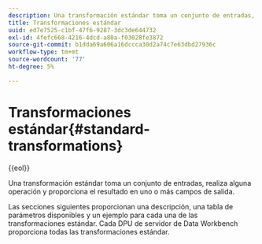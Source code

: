 ```yaml
---
description: Una transformación estándar toma un conjunto de entradas, realiza alguna operación y proporciona el resultado en uno o más campos de salida.
title: Transformaciones estándar
uuid: ed7e7525-c1bf-47f6-9287-3dc3de644732
exl-id: 4fefc668-4216-4dcd-a80a-f03028fe3872
source-git-commit: b1dda69a606a16dccca30d2a74c7e63dbd27936c
workflow-type: tm+mt
source-wordcount: '77'
ht-degree: 5%

---
```


# Transformaciones estándar{#standard-transformations}

{{eol}}

Una transformación estándar toma un conjunto de entradas, realiza alguna operación y proporciona el resultado en uno o más campos de salida.

Las secciones siguientes proporcionan una descripción, una tabla de parámetros disponibles y un ejemplo para cada una de las transformaciones estándar. Cada DPU de servidor de Data Workbench proporciona todas las transformaciones estándar.

